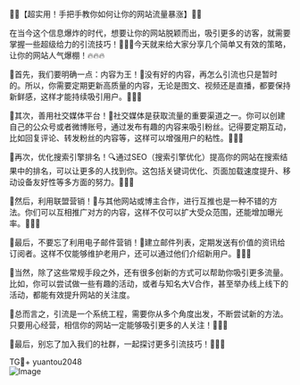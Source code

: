 🎉🚀【超实用！手把手教你如何让你的网站流量暴涨】🚀🎉

在当今这个信息爆炸的时代，想要让你的网站脱颖而出，吸引更多的访客，就需要掌握一些超级给力的引流技巧！👏👏👏今天就来给大家分享几个简单又有效的策略，让你的网站人气爆棚！🔥🔥🔥

🌈首先，我们要明确一点：内容为王！👑没有好的内容，再怎么引流也只是暂时的。所以，你需要定期更新高质量的内容，无论是图文、视频还是直播，都要保持新鲜感，这样才能持续吸引用户。🌟🌟🌟

🌈其次，善用社交媒体平台！📱社交媒体是获取流量的重要渠道之一。你可以创建自己的公众号或者微博账号，通过发布有趣的内容来吸引粉丝。记得要定期互动，比如回复评论、转发粉丝的内容等，这样可以增强用户的粘性。💌💌💌

🌈再次，优化搜索引擎排名！🔍通过SEO（搜索引擎优化）提高你的网站在搜索结果中的排名，可以让更多的人找到你。这包括关键词优化、页面加载速度提升、移动设备友好性等多方面的努力。🚀🚀🚀

🌈然后，利用联盟营销！🤝与其他网站或博主合作，进行互推也是一种不错的方法。你们可以互相推广对方的内容，这样不仅可以扩大受众范围，还能增加曝光率。🤝🤝🤝

🌈最后，不要忘了利用电子邮件营销！📧建立邮件列表，定期发送有价值的资讯给订阅者。这样不仅能够维护老用户，还可以通过他们介绍新用户。🌱🌱🌱

🌈当然，除了这些常规手段之外，还有很多创新的方式可以帮助你吸引更多流量。比如，你可以尝试做一些有趣的活动，或者与知名大V合作，甚至举办线上线下的活动，都能有效提升网站的关注度。

🌈总而言之，引流是一个系统工程，需要你从多个角度出发，不断尝试新的方法。只要用心经营，相信你的网站一定能够吸引更多的人关注！💪💪💪

🌈最后，别忘了加入我们的社群，一起探讨更多引流技巧！🚀🚀🚀

TG💪+ yuantou2048  
![Image](https://github.com/user-attachments/assets/42a5a4a5-fea9-4a1d-8aa0-73e57e430cca)